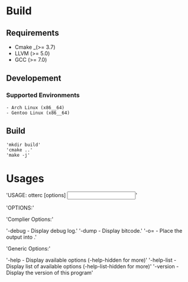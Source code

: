 # Build

## Requirements

+ Cmake _(>= 3.7)
+ LLVM (>= 5.0)
+ GCC (>= 7.0)

## Developement

### Supported Environments

	- Arch Linux (x86__64)
	- Gentoo Linux (x86__64)

## Build
	'mkdir build'
	'cmake ..'
	'make -j'

# Usages
'USAGE: otterc [options] <input>'

'OPTIONS:'

'Complier Options:'

  '-debug     - Display debug log.'
  '-dump      - Display bitcode.'
  '-o=<file>  - Place the output into <file>.'

'Generic Options:'

  '-help      - Display available options (-help-hidden for more)'
  '-help-list - Display list of available options (-help-list-hidden for more)'
  '-version   - Display the version of this program'
